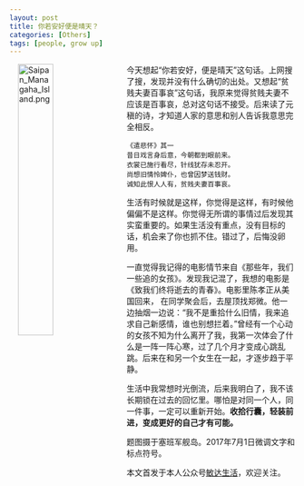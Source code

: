 ```yaml
---
layout: post
title: 你若安好便是晴天？
categories: [Others]
tags: [people, grow up]
---
```


<img alt="Saipan_Managaha_Island.png" src="{{site.url}}/public/images/misc/Saipan_Managaha_Island_by_zoe.png" width="35%" align="left" style="margin: 0px 15px">

今天想起“你若安好，便是晴天”这句话。上网搜了搜，发现并没有什么确切的出处。又想起“贫贱夫妻百事哀”这句话，我原来觉得贫贱夫妻不应该是百事哀，总对这句话不接受。后来读了元稹的诗，才知道人家的意思和别人告诉我意思完全相反。

```
《遣悲怀》其一
昔日戏言身后意，今朝都到眼前来。
衣裳已施行看尽，针线犹存未忍开。
尚想旧情怜婢仆，也曾因梦送钱财。
诚知此恨人人有，贫贱夫妻百事哀。
```

生活有时候就是这样，你觉得是这样，有时候他偏偏不是这样。你觉得无所谓的事情过后发现其实蛮重要的。如果生活没有重点，没有目标的话，机会来了你也抓不住。错过了，后悔没卵用。

一直觉得我记得的电影情节来自《那些年，我们一些追的女孩》。发现我记混了，我想的电影是《致我们终将逝去的青春》。电影里陈孝正从美国回来， 在同学聚会后，去屋顶找郑微。他一边抽烟一边说：“我不是重拾什么旧情，我来追求自己新感情，谁也别想拦着。”曾经有一个心动的女孩不知为什么离开了我，我第一次体会了什么是一阵一阵心寒，过了几个月才变成心跳乱跳。后来在和另一个女生在一起，才逐步趋于平静。

生活中我常想时光倒流，后来我明白了，我不该长期锁在过去的回忆里。哪怕是对同一个人，同一件事，一定可以重新开始。**收拾行囊，轻装前进，变成更好的自己才有可能。**

题图摄于塞班军舰岛。2017年7月1日微调文字和标点符号。

本文首发于本人公众号[敏达生活](https://mp.weixin.qq.com/s/vIF_hSouu46lv0S3MdIvAA)，欢迎关注。
